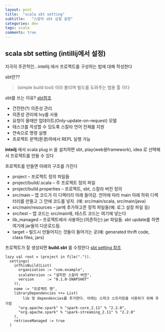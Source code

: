 ```yaml
---
layout: post
title:  "scala sbt setting"
subtitle:   "스칼라 sbt 삽질 설정"
categories: dev
tags: scala
comments: true
---
```



## scala sbt setting (intillij에서 설정)

지극히 주관적인.. intellij 에서 프로젝트를 구성하는 법에 대해 작성한다

sbt란??
>(simple build tool) 이라 불리며 빌드를 도와주는 범용 툴 이다

sbt를 쓰는 이유?
[sbt참조](https://twitter.github.io/scala_school/ko/sbt.html)
* 건전한(?) 의존성 관리
 * 의존성 관리에 Ivy를 사용
 * 요청이 올때만 업데이트(Only-update-on-request) 모델
* 태스크를 작성할 수 있도록 스칼라 언어 전체를 지원
* 연속으로 명령 실행
* 프로젝트 문맥(환경)하에서 REPL 실행 가능



**inteilj** 에서 scala plug in 을 설치하면 sbt, play(web용framework), idea 로 선택해서 프로젝트를 만들 수 있다

프로젝트를 만들면 아래의 구조를 가진다

* project – 프로젝트 정의 파일들
 * project/build/.scala – 주 프로젝트 정의 파일
 * project/build.properties – 프로젝트, sbt, 스칼라 버전 정의
* src/main – 앱 코드가 이 디렉터리 아래 들어감. 언어에 따라 main 아래 하위 디렉터리를 만들고 그 안에 코드를 넣자. (예: src/main/scala, src/main/java)
* src/main/resources – jar에 추가하고픈 정적 파일들(예: 로그 설정 파일 등)
* src/test – 앱 코드는 src/main에, 테스트 코드는 여기에 넣는다
* lib_managed – 프로젝트에서 사용하는(의존하는) jar 파일들. sbt update를 하면 여기에 jar들이 다운로드됨.
* target – 빌드시 만들어지는 것들이 들어가는 곳(예: generated thrift code, class files, jars)


프로젝트가 잘 생성되면 **build.sbt** 를 수정한다
[sbt setting 참조](https://www.scala-sbt.org/1.0/docs/Basic-Def-Examples.html)

```
lazy val root = (project in file(".")).
  settings(
    inThisBuild(List(
      organization := "com.example",
      scalaVersion := "설치한 스칼라 버전",
      version      := "0.1.0-SNAPSHOT"
    )),
    name := "프로젝트 명",
    libraryDependencies ++= List(
    	lib 및 dependencies를 추가한다. 아래는 스파크 스트리밍을 사용하기 위해 추가함
      "org.apache.spark" % "spark-core_2.11" % "2.2.0",
      "org.apache.spark" % "spark-streaming_2.11" % "2.2.0"
    ),
    retrieveManaged := true
  )
```
